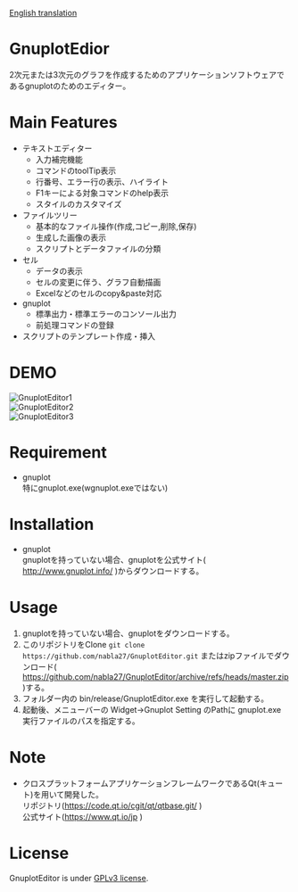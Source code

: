[English translation](./README-eg.md)

# GnuplotEdior

2次元または3次元のグラフを作成するためのアプリケーションソフトウェアであるgnuplotのためのエディター。

# Main Features

- テキストエディター
  - 入力補完機能
  - コマンドのtoolTip表示
  - 行番号、エラー行の表示、ハイライト
  - F1キーによる対象コマンドのhelp表示
  - スタイルのカスタマイズ
- ファイルツリー
  - 基本的なファイル操作(作成,コピー,削除,保存)
  - 生成した画像の表示
  - スクリプトとデータファイルの分類
- セル
  - データの表示
  - セルの変更に伴う、グラフ自動描画
  - Excelなどのセルのcopy&paste対応
- gnuplot
  - 標準出力・標準エラーのコンソール出力
  - 前処理コマンドの登録
- スクリプトのテンプレート作成・挿入

# DEMO

![GnuplotEditor1](https://user-images.githubusercontent.com/63175080/172048494-466826a6-d56a-4c73-860b-6269ea05ceb9.png)
<br>
![GnuplotEditor2](https://user-images.githubusercontent.com/63175080/172048495-61a6cd21-09c6-4cac-abf7-2b234fd085c1.png)
<br>
![GnuplotEditor3](https://user-images.githubusercontent.com/63175080/172048498-7a85b203-1b99-47bb-a29a-ba82612deea5.png)

# Requirement

- gnuplot<br>
  特にgnuplot.exe(wgnuplot.exeではない)

# Installation

- gnuplot<br>
  gnuplotを持っていない場合、gnuplotを公式サイト( http://www.gnuplot.info/ )からダウンロードする。

# Usage

1. gnuplotを持っていない場合、gnuplotをダウンロードする。
1. このリポジトリをClone `git clone https://github.com/nabla27/GnuplotEditor.git`
   またはzipファイルでダウンロード( https://github.com/nabla27/GnuplotEditor/archive/refs/heads/master.zip )する。
3. フォルダー内の bin/release/GnuplotEditor.exe を実行して起動する。
4. 起動後、メニューバーの Widget->Gnuplot Setting のPathに gnuplot.exe 実行ファイルのパスを指定する。

# Note

- クロスプラットフォームアプリケーションフレームワークであるQt(キュート)を用いて開発した。<br>
  リポジトリ(https://code.qt.io/cgit/qt/qtbase.git/ )<br>
  公式サイト(https://www.qt.io/jp )

# License

GnuplotEditor is under [GPLv3 license](https://www.gnu.org/licenses/gpl-3.0.en.html).
